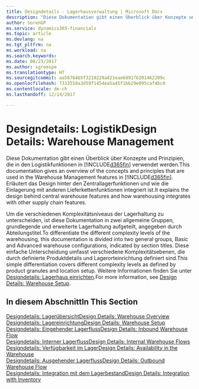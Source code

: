 ```yaml
---
title: Designdetails - Lagerhausverwaltung | Microsoft Docs
description: "Diese Dokumentation gibt einen Überblick über Konzepte und Prinzipien, die in den Logistikfunktionen in Dynamics 365."
author: SorenGP
ms.service: dynamics365-financials
ms.topic: article
ms.devlang: na
ms.tgt_pltfrm: na
ms.workload: na
ms.search.keywords: 
ms.date: 08/23/2017
ms.author: sgroespe
ms.translationtype: HT
ms.sourcegitcommit: aa56764b5f3210229ad21eae6891fb201462209c
ms.openlocfilehash: 7313558a3d59f1454ea5a45f1bb29e095caf4bc0
ms.contentlocale: de-ch
ms.lasthandoff: 12/14/2017

---
```

# <a name="design-details-warehouse-management"></a><span data-ttu-id="cde79-103">Designdetails: Logistik</span><span class="sxs-lookup"><span data-stu-id="cde79-103">Design Details: Warehouse Management</span></span>
<span data-ttu-id="cde79-104">Diese Dokumentation gibt einen Überblick über Konzepte und Prinzipien, die in den Logistikfunktionen in [!INCLUDE[d365fin](includes/d365fin_md.md)] verwendet werden.</span><span class="sxs-lookup"><span data-stu-id="cde79-104">This documentation gives an overview of the concepts and principles that are used in the Warehouse Management features in [!INCLUDE[d365fin](includes/d365fin_md.md)].</span></span> <span data-ttu-id="cde79-105">Erläutert das Design hinter den Zentrallagerfunktionen und wie die Einlagerung mit anderen Lieferkettenfunktionen integriert ist.</span><span class="sxs-lookup"><span data-stu-id="cde79-105">It explains the design behind central warehouse features and how warehousing integrates with other supply chain features.</span></span>  

<span data-ttu-id="cde79-106">Um die verschiedenen Komplexitätsniveaus der Lagerhaltung zu unterscheiden, ist diese Dokumentation in zwei allgemeine Gruppen, grundlegende und erweiterte Lagerhaltung aufgeteilt, angegeben durch Abteilungstitel.</span><span class="sxs-lookup"><span data-stu-id="cde79-106">To differentiate the different complexity levels of the warehousing, this documentation is divided into two general groups, Basic and Advanced warehouse configurations, indicated by section titles.</span></span> <span data-ttu-id="cde79-107">Diese einfache Unterscheidung umfasst verschiedene Komplexitätsebenen, die durch definierte Produktdetails und Lagerorteinrichtung definiert sind.</span><span class="sxs-lookup"><span data-stu-id="cde79-107">This simple differentiation covers different complexity levels as defined by product granules and location setup.</span></span> <span data-ttu-id="cde79-108">Weitere Informationen finden Sie unter [Designdetails: Lagerhaus einrichten](design-details-warehouse-setup.md).</span><span class="sxs-lookup"><span data-stu-id="cde79-108">For more information, see [Design Details: Warehouse Setup](design-details-warehouse-setup.md).</span></span>  

## <a name="in-this-section"></a><span data-ttu-id="cde79-109">In diesem Abschnitt</span><span class="sxs-lookup"><span data-stu-id="cde79-109">In This Section</span></span>  
[<span data-ttu-id="cde79-110">Designdetails: Lagerübersicht</span><span class="sxs-lookup"><span data-stu-id="cde79-110">Design Details: Warehouse Overview</span></span>](design-details-warehouse-overview.md)  
[<span data-ttu-id="cde79-111">Designdetails: Lagereinrichtung</span><span class="sxs-lookup"><span data-stu-id="cde79-111">Design Details: Warehouse Setup</span></span>](design-details-warehouse-setup.md)  
[<span data-ttu-id="cde79-112">Designdetails: Eingehender Lagerfluss</span><span class="sxs-lookup"><span data-stu-id="cde79-112">Design Details: Inbound Warehouse Flow</span></span>](design-details-inbound-warehouse-flow.md)  
[<span data-ttu-id="cde79-113">Designdetails: Interner Lagerfluss</span><span class="sxs-lookup"><span data-stu-id="cde79-113">Design Details: Internal Warehouse Flows</span></span>](design-details-internal-warehouse-flows.md)  
[<span data-ttu-id="cde79-114">Designdetails: Verfügbarkeit im Lager</span><span class="sxs-lookup"><span data-stu-id="cde79-114">Design Details: Availability in the Warehouse</span></span>](design-details-availability-in-the-warehouse.md)  
[<span data-ttu-id="cde79-115">Designdetails: Ausgehender Lagerfluss</span><span class="sxs-lookup"><span data-stu-id="cde79-115">Design Details: Outbound Warehouse Flow</span></span>](design-details-outbound-warehouse-flow.md)  
[<span data-ttu-id="cde79-116">Designdetails: Integration mit dem Lagerbestand</span><span class="sxs-lookup"><span data-stu-id="cde79-116">Design Details: Integration with Inventory</span></span>](design-details-integration-with-inventory.md)

